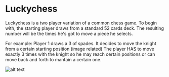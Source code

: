 # Luckychess

Luckychess is a two player variation of a common chess game.
To begin with, the starting player draws from a standard 52 cards deck. The resulting number will be the times he's got to move a piece he selects. 

For example: Player 1 draws a 3 of spades. It decides to move the knight from a certain starting position (image related) The player HAS to move exactly 3 times with the knight so he may reach certain positions
or can move back and forth to mantain a certain one. 

![alt text](https://i.stack.imgur.com/K3eQ6.png)
